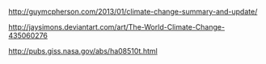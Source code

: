 http://guymcpherson.com/2013/01/climate-change-summary-and-update/

http://jaysimons.deviantart.com/art/The-World-Climate-Change-435060276

http://pubs.giss.nasa.gov/abs/ha08510t.html

